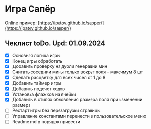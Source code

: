 # Игра Сапёр

Online пример: [https://ipatov.github.io/sapper/](https://ipatov.github.io/sapper/)

## Чеклист toDo. Upd: 01.09.2024
- [x] Основная логика игры
- [x] Конец игры обработать
- [x] Добавить проверку на дубли генерации мин
- [x] Считать соседнии мины только вокруг поля - максимум 8 шт
- [x] Сделать расцветку для всех чисел от 1 до 8
- [x] Добавить таймер игры
- [x] Добавить подсчет ходов
- [x] Установка флажков на ячейки
- [x] Добавить в стилях обновления размера поля при изменении размера
- [ ] Рестарт игры без перезагрузки страницы
- [ ] Управление константами перенести в пользовательское меню
- [ ] Readme.md в порядок привести